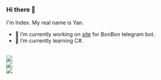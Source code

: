 ### Hi there 👋
I'm Index. My real name is Yan. 

- 🔭 I’m currently working on <a href="https://bonbonbot.xyz">site</a> for BonBon telegram bot.
- 🌱 I’m currently learning C#.

<br>
<a href="https://t.me/index_zero/"><img src="https://img.shields.io/badge/Telegram-index__zero-blueviolet"></a>
<br>
<a href="https://t.me/index_zero/"><img src="https://img.shields.io/badge/Telegram%20Channel-index__room-blueviolet"></a>
<br>
<a href="javascript:void(0);"><img src="https://img.shields.io/badge/Email-indexzero__404@outlook.com-blueviolet"></a>


<!--
**IndexZeroZzz/IndexZeroZzz** is a ✨ _special_ ✨ repository because its `README.md` (this file) appears on your GitHub profile.

Here are some ideas to get you started:

- 🔭 I’m currently working on ...
- 🌱 I’m currently learning ...
- 👯 I’m looking to collaborate on ...
- 🤔 I’m looking for help with ...
- 💬 Ask me about ...
- 📫 How to reach me: ...
- 😄 Pronouns: ...
- ⚡ Fun fact: ...
-->
